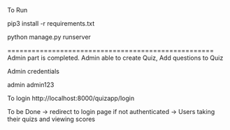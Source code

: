 To Run

pip3 install -r requirements.txt

python manage.py runserver

===================================================
Admin part is completed.
Admin able to create Quiz, Add questions to Quiz

Admin credentials

admin
admin123

To login
http://localhost:8000/quizapp/login

To be Done
-> redirect to login page if not authenticated
-> Users taking their quizs and viewing scores